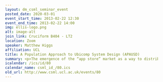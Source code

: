```yaml
---
layout: dm_csml_seminar_event
posted_date: 2020-03-01
event_start_time: 2013-02-22 12:30
event_end_time: 2013-02-22 14:00
img: ellis-logo.png
alt: image-alt
join_link: Cruciform B404 - LT2
location: Zoom
speaker: Matthew Higgs
affiliation: UCL
title: A Population Approach to Ubicomp System Design (APAUSD)
summary: <p>The emergence of the “app store” market as a way to distribute software applications for mobile devices has provided a means for researchers to run worldwide trials of ubiquitous computing (ubicomp) applications with very large numbers of users. The state of the app, the action of the user, and any contextual information the phone can detect, are all values that can be timestamped, logged, and used for analysis. The APAUSD project is a collaboration between UCL and Glasgow University, and aims to utilise this abundance of new information to develop analysis tools that will hopefully aid in the design of future software. UCL’s role in the project is to develop statistical models admitting a natural extension to the domain of application. In this talk I will discuss ongoing work within the project and the related ideas that make the future work so exciting. The talk will be low in mathematical content and should appeal to a wide CSML audience.</p><p>Slides for the talk&#58; <a href="http&#58;//events.csml.ucl.ac.uk/userdata/lunch_talks/2013_02_22_mh.pdf">PDF</a></p>
icalendar: /ics/id/80
calendar_name: csml_id_/80.ics
old_url: http://www.csml.ucl.ac.uk/events/80
---
```

